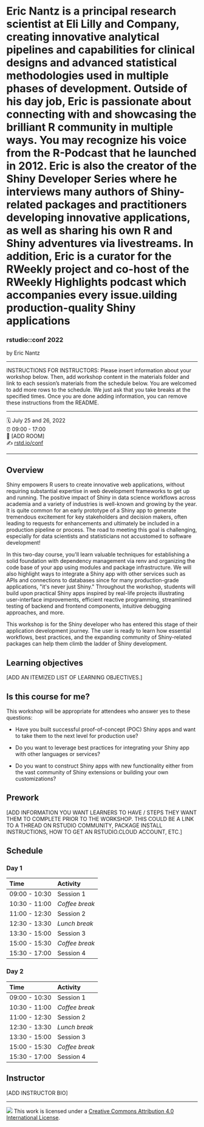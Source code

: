 Eric Nantz is a principal research scientist at Eli Lilly and Company, creating innovative analytical pipelines and capabilities for clinical designs and advanced statistical methodologies used in multiple phases of development.  Outside of his day job, Eric is passionate about connecting with and showcasing the brilliant R community in multiple ways. You may recognize his voice from the R-Podcast that he launched in 2012. Eric is also the creator of the Shiny Developer Series where he interviews many authors of Shiny-related packages and practitioners developing innovative applications, as well as sharing his own R and Shiny adventures via livestreams. In addition, Eric is a curator for the RWeekly project and co-host of the RWeekly Highlights podcast which accompanies every issue.uilding production-quality Shiny applications
================

### rstudio::conf 2022

by Eric Nantz

-----

INSTRUCTIONS FOR INSTRUCTORS: Please insert information about your
workshop below. Then, add workshop content in the materials folder and
link to each session’s materials from the schedule below. You are
welcomed to add more rows to the schedule. We just ask that you take
breaks at the specified times. Once you are done adding information, you
can remove these instructions from the README.

-----

:spiral_calendar: July 25 and 26, 2022  
:alarm_clock:     09:00 - 17:00  
:hotel:           \[ADD ROOM\]  
:writing_hand:    [rstd.io/conf](http://rstd.io/conf)

-----

## Overview

Shiny empowers R users to create innovative web applications, without requiring substantial expertise in web development frameworks to get up and running. The positive impact of Shiny in data science workflows across academia and a variety of industries is well-known and growing by the year. It is quite common for an early prototype of a Shiny app to generate tremendous excitement for key stakeholders and decision makers, often leading to requests for enhancements and ultimately be included in a production pipeline or process. The road to meeting this goal is challenging, especially for data scientists and statisticians not accustomed to software development!

In this two-day course, you'll learn valuable techniques for establishing a solid foundation with dependency management via renv and organizing the code base of your app using modules and package infrastructure. We will also highlight ways to integrate a Shiny app with other services such as APIs and connections to databases since for many production-grade applications, "it's never just Shiny." Throughout the workshop, students will build upon practical Shiny apps inspired by real-life projects illustrating user-interface improvements, efficient reactive programming, streamlined testing of backend and frontend components, intuitive debugging approaches, and more.

This workshop is for the Shiny developer who has entered this stage of their application development journey. The user is ready to learn how essential workflows, best practices, and the expanding community of Shiny-related packages can help them climb the ladder of Shiny development.

## Learning objectives

[ADD AN ITEMIZED LIST OF LEARNING OBJECTIVES.]

## Is this course for me?

This workshop will be appropriate for attendees who answer yes to these questions:

- Have you built successful proof-of-concept (POC) Shiny apps and want to take them to the next level for production use?

- Do you want to leverage best practices for integrating your Shiny app with other languages or services?

- Do you want to construct Shiny apps with new functionality either from the vast community of Shiny extensions or building your own customizations?

## Prework

\[ADD INFORMATION YOU WANT LEARNERS TO HAVE / STEPS THEY WANT THEM TO
COMPLETE PRIOR TO THE WORKSHOP. THIS COULD BE A LINK TO A THREAD ON
RSTUDIO COMMUNITY, PACKAGE INSTALL INSTRUCTIONS, HOW TO GET AN
RSTUDIO.CLOUD ACCOUNT, ETC.\]

## Schedule

### Day 1

| Time          | Activity         |
| :------------ | :--------------- |
| 09:00 - 10:30 | Session 1        |
| 10:30 - 11:00 | *Coffee break*   |
| 11:00 - 12:30 | Session 2        |
| 12:30 - 13:30 | *Lunch break*    |
| 13:30 - 15:00 | Session 3        |
| 15:00 - 15:30 | *Coffee break*   |
| 15:30 - 17:00 | Session 4        |

### Day 2

| Time          | Activity         |
| :------------ | :--------------- |
| 09:00 - 10:30 | Session 1        |
| 10:30 - 11:00 | *Coffee break*   |
| 11:00 - 12:30 | Session 2        |
| 12:30 - 13:30 | *Lunch break*    |
| 13:30 - 15:00 | Session 3        |
| 15:00 - 15:30 | *Coffee break*   |
| 15:30 - 17:00 | Session 4        |

## Instructor

\[ADD INSTRUCTOR BIO\]

-----

![](https://i.creativecommons.org/l/by/4.0/88x31.png) This work is
licensed under a [Creative Commons Attribution 4.0 International
License](https://creativecommons.org/licenses/by/4.0/).
